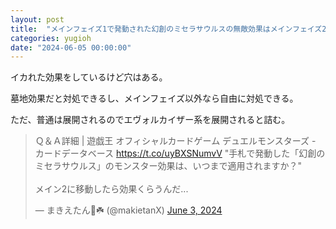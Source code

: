 ```yaml
---
layout: post
title:  "メインフェイズ1で発動された幻創のミセラサウルスの無敵効果はメインフェイズ2では影響が消える"
categories: yugioh
date: "2024-06-05 00:00:00"
---
```


イカれた効果をしているけど穴はある。

墓地効果だと対処できるし、メインフェイズ以外なら自由に対処できる。

ただ、普通は展開されるのでエヴォルカイザー系を展開されると詰む。

<blockquote class="twitter-tweet tw-align-center"><p lang="ja" dir="ltr">Ｑ＆Ａ詳細 | 遊戯王 オフィシャルカードゲーム デュエルモンスターズ - カードデータベース <a href="https://t.co/uyBXSNumvV">https://t.co/uyBXSNumvV</a> &quot;手札で発動した「幻創のミセラサウルス」のモンスター効果は、いつまで適用されますか？&quot; <br><br>メイン2に移動したら効果くらうんだ...</p>&mdash; まきえたん🥦☘️ (@makietanX) <a href="https://twitter.com/makietanX/status/1797684075756663199?ref_src=twsrc%5Etfw">June 3, 2024</a></blockquote> <script async src="https://platform.twitter.com/widgets.js" charset="utf-8"></script>
